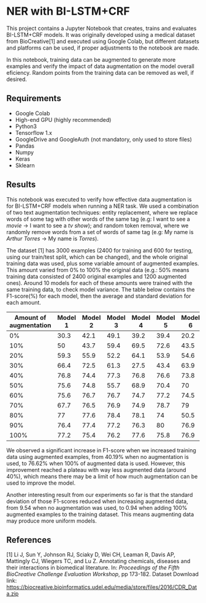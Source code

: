 # NER with BI-LSTM+CRF

This project contains a Jupyter Notebook that creates, trains and evaluates BI-LSTM+CRF models. It was originally developed using a medical dataset from BioCreative[1] and executed using Google Colab, but different datasets and platforms can be used, if proper adjustments to the notebook are made.

In this notebook, training data can be augmented to generate more examples and verify the impact of data augmentation on the model overall eficiency. Random points from the training data can be removed as well, if desired.

## Requirements

- Google Colab
- High-end GPU (highly recommended)
- Python3
- Tensorflow 1.x
- GoogleDrive and GoogleAuth (not mandatory, only used to store files)
- Pandas
- Numpy
- Keras
- Sklearn

## Results

This notebook was executed to verify how effective data augmentation is for BI-LSTM+CRF models when running a NER task. We used a combination of two text augmentation techniques: entity replacement, where we replace words of some tag with other words of the same tag (e.g: I want to see a *movie* -> I want to see a *tv show*); and random token removal, where we randomly remove words from a set of words of same tag (e.g: My name is *Arthur Torres* -> My name is *Torres*).

The dataset [1] has 3000 examples (2400 for training and 600 for testing, using our train/test split, which can be changed), and the whole original training data was used, plus some variable amount of augmented examples. This amount varied from 0% to 100% the original data (e.g.: 50% means training data consisted of 2400 original examples and 1200 augmented ones). Around 10 models for each of these amounts were trained with the same training data, to check model variance. The table below contains the F1-score(%) for each model, then the average and standard deviation for each amount.

| Amount of augmentation | Model 1 | Model 2 | Model 3 | Model 4 | Model 5 | Model 6 | Model 7 | Model 8 | Model 9 | Model 10 | avg | std |
| ------ | ------ | ------ | ------ | ------ | ------ | ------ | ------ | ------ | ------ | ------ | ------ | ------ |
| 0% | 30.3 | 42.1 | 49.1 | 39.2 | 39.4 | 20.2 | 46.4 | 48.1 | 46.9 | - | 40.19 | 9.54 |
| 10% | 50 | 43.7 | 59.4 | 69.5 | 72.6 | 43.5 | 48.2 | 40.8 | 54.9 | 50.4 | 53.62 | 11.48 |
| 20% | 59.3 | 55.9 | 52.2 | 64.1 | 53.9 | 54.6 | 72.7 | 63.6 | - | - | 59.54 | 6.91 |
| 30% | 66.4 | 72.5 | 61.3 | 27.5 | 43.4 | 63.9 | 64.4 | 60.1 | 48.6 | 49.7 | 55.78 | 13.43 |
| 40% | 76.8 | 74.4 | 77.3 | 76.8 | 76.6 | 73.8 | 77.6 | 79 | 67.3 | 75.7 | 75.53 | 3.26 |
| 50% | 75.6 | 74.8 | 55.7 | 68.9 | 70.4 | 70 | 74.9 | 76.8 | 76 | - | 71.46 | 6.59 |
| 60% | 75.6 | 76.7 | 76.7 | 74.7 | 77.2 | 74.5 | 78.3 | 77.9 | 78.1 | 76.1 | 76.58 | 1.35 |
| 70% | 67.7 | 76.5 | 76.9 | 74.9 | 78.7 | 79 | 74.5 | 80.1 | 77.5 | 68.7 | 75.45 | 4.2 |
| 80% | 77 | 77.6 | 78.4 | 78.1 | 74 | 50.5 | 76.4 | 79.8 | 75.3 | - | 74.12 | 9.02 |
| 90% | 76.4 | 77.4 | 77.2 | 76.3 | 80 | 76.9 | 78.4 | 75.2 | 71.2 | 77.5 | 76.65 | 2.31 |
| 100% | 77.2 | 75.4 | 76.2 | 77.6 | 75.8 | 76.9 | 76.6 | 77.4 | 75.2 | 77.9 | 76.62 | 0.94 |

We observed a significant increase in F1-score when we increased training data using augmented examples, from 40.19% when no augmentation is used, to 76.62% when 100% of augmented data is used. However, this improvement reached a plateau with way less augmented data (around 40%), which means there may be a limit of how much augmentation can be used to improve the model.

Another interesting result from our experiments so far is that the standard deviation of those F1-scores reduced when increasing augmented data, from 9.54 when no augmentation was used, to 0.94 when adding 100% augmented examples to the training dataset. This means augmenting data may produce more uniform models.

## References

[1] Li J, Sun Y, Johnson RJ, Sciaky D, Wei CH, Leaman R, Davis AP, Mattingly CJ, Wiegers TC, and Lu Z. Annotating chemicals, diseases and their interactions in biomedical literature. In: _Proceedings of the Fifth BioCreative Challenge Evaluation Workshop_, pp 173-182. Dataset Download link: https://biocreative.bioinformatics.udel.edu/media/store/files/2016/CDR_Data.zip
